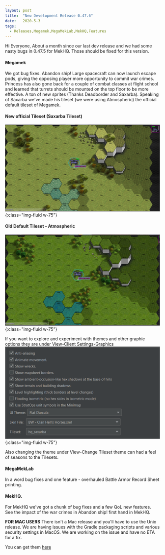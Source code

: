 ```yaml
---
layout: post
title:  "New Development Release 0.47.6"
date:   2020-5-3
tags:
  - Releases,Megamek,MegaMekLab,MekHQ,Features
---
```

Hi Everyone,
About a month since our last dev release and we had some nasty bugs in 0.47.5 for MekHQ. Those should be fixed for this version.

#### Megamek
We got bug fixes. Abandon ship! Large spacecraft can now launch escape pods, giving the opposing player more opportunity to commit war crimes. Princess has also gone back for a couple of combat classes at flight school and learned that turrets should be mounted on the top floor to be more effective. A ton of new sprites (Thanks Deadborder and Saxarba). Speaking of Saxarba we've made his tileset (we were using Atmospheric) the official default tileset of Megamek.

#### New official Tileset (Saxarba Tileset)
![Saxarba](/assets/images/TileSet/Sax1.PNG){:class="img-fluid w-75"}

#### Old Default Tileset - Atmospheric
![Atmospheric](/assets/images/TileSet/Atmos1.PNG){:class="img-fluid w-75"}

If you want to explore and experiment with themes and other graphic options they are under View-Client Settings-Graphics
![options](/assets/images/TileSet/Options.PNG){:class="img-fluid w-75"}

Also changing the theme under View-Change Tileset theme can had a feel of seasons to the Tilesets.

#### MegaMekLab
In a word bug fixes and one feature - overhauled Battle Armor Record Sheet printing.

#### MekHQ.
For MekHQ we've got a chunk of bug fixes and a few QoL new features. See the impact of the war crimes in Abandon ship! first hand in MekHQ. 

**FOR MAC USERS**
There isn't a Mac release and you'll have to use the Unix release. We are having issues with the Gradle packaging scripts and various security settings in MacOS.  We are working on the issue and have no ETA for a fix.

You can get them [here](https://megamek.org/downloads.html)

